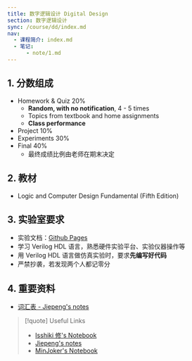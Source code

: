 ```yaml
---
title: 数字逻辑设计 Digital Design
section: 数字逻辑设计
sync: /course/dd/index.md
nav:
  - 课程简介: index.md
  - 笔记:
      - note/1.md
---
```

## 1. 分数组成

- Homework & Quiz 20%
	- **Random, with no notification**, 4 - 5 times
	- Topics from textbook and home assignments
	- **Class performance**
- Project 10%
- Experiments 30%
- Final 40%
	- 最终成绩比例由老师在期末决定

## 2. 教材

- Logic and Computer Design Fundamental (Fifth Edition)

## 3. 实验室要求

- 实验文档：[Github Pages](https://guahao31.github.io/2024_DD/)
- 学习 Verilog HDL 语言，熟悉硬件实验平台、实验仪器操作等
- 用 Verilog HDL 语言做仿真实验时，要求**先编写好代码**
- 严禁抄袭，若发现两个人都记零分

## 4. 重要资料

- [词汇表 - Jiepeng's notes](https://note.jiepeng.tech/CS/DigitalDesign/glossary/)

> [!quote] Useful Links
>
> - [Isshiki 修's Notebook](https://note.isshikih.top/cour_note/D2QD_DigitalDesign/)
> - [Jiepeng's notes](https://note.jiepeng.tech/CS/DigitalDesign/)
> - [MinJoker's Notebook](https://note.minjoker.top/cs/system/digital_logic/)
